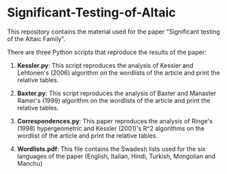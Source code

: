# Significant-Testing-of-Altaic
This repository contains the material used for the paper "Significant testing of the Altaic Family".

There are three Python scripts that reproduce the results of the paper:

1. **Kessler.py**: This script reproduces the analysis of Kessler and Lehtonen's (2006) algorithm on the wordlists of the article and print the relative tables.

2. **Baxter.py**: This script reproduces the analysis of Baxter and Manaster Ramer's (1999) algorithm on the wordlists of the article and print the relative tables.

3. **Correspondences.py**: This paper reproduces the analysis of Ringe's (1998) hypergeometric and Kessler (2001)'s R^2 algorithms on the wordlist of the article and print the relative tables.

4. **Wordlists.pdf**: This file contains the Swadesh lists used for the six languages of the paper (English, Italian, Hindi, Turkish, Mongolian and Manchu)


